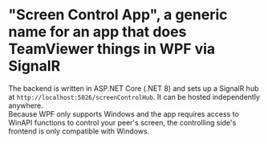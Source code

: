 # "Screen Control App", a generic name for an app that does TeamViewer things in WPF via SignalR

The backend is written in ASP.NET Core (.NET 8) and sets up a SignalR hub at `http://localhost:5026/screenControlHub`. It can be hosted independently anywhere.\
Because WPF only supports Windows and the app requires access to WinAPI functions to control your peer's screen, the controlling side's frontend is only compatible with Windows.

